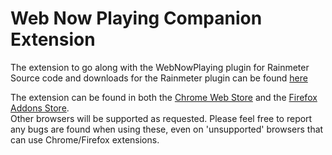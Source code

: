 # Web Now Playing Companion Extension
The extension to go along with the WebNowPlaying plugin for Rainmeter  
Source code and downloads for the Rainmeter plugin can be found [here](https://github.com/tjhrulz/WebNowPlaying)  
  
The extension can be found in both the [Chrome Web Store](https://chrome.google.com/webstore/detail/webnowplaying-companion/jfakgfcdgpghbbefmdfjkbdlibjgnbli) and the [Firefox Addons Store](https://addons.mozilla.org/en-US/firefox/addon/webnowplaying-companion/).  
Other browsers will be supported as requested. Please feel free to report any bugs are found when using these, even on 'unsupported' browsers that can use Chrome/Firefox extensions.
